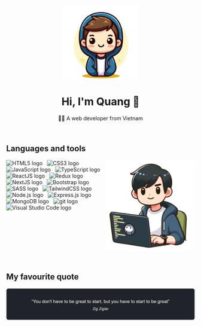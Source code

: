 <p align="center">
<img src="/images/pic1.png" alt="profile1" 
width="200" height="200">
</p>

<h1 align="center">Hi, I'm Quang 👋 </h1>

<p align="center">
🧑‍💻 A web developer from Vietnam
</p>

<!-- <p align="center">
🚀 I'm working with Golang at the moment
</p> -->

<p>&nbsp;</p>

## Languages and tools

<div style="display: flex; align-items: flex-start; justify-content: space-between;">
  <div>
    <span><img src="https://img.shields.io/badge/HTML5-282C34?logo=html5&logoColor=E34F26" alt="HTML5 logo" title="HTML5" height="25" /></span>
    &nbsp;
    <span><img src="https://img.shields.io/badge/CSS3-282C34?logo=css3&logoColor=1572B6" alt="CSS3 logo" title="CSS3" height="25" /></span>
    &nbsp;
    <span><img src="https://img.shields.io/badge/JavaScript-282C34?logo=javascript&logoColor=F7DF1E" alt="JavaScript logo" title="JavaScript" height="25" /></span>
    &nbsp;
    <span><img src="https://img.shields.io/badge/TypeScript-282C34?logo=typescript&logoColor=3178C6" alt="TypeScript logo" title="TypeScript" height="25" /></span>
    &nbsp;
    <span><img src="https://img.shields.io/badge/ReactJS-282C34?logo=react&logoColor=61DAFB" alt="ReactJS logo" title="ReactJS" height="25" /></span>
    &nbsp;
    <span><img src="https://img.shields.io/badge/Redux-282C34?logo=redux&logoColor=764ABC" alt="Redux logo" title="Redux" height="25" /></span>
    &nbsp;
    <span><img src="https://img.shields.io/badge/NextJS-282C34?logo=nextdotjs&logoColor=E34F26%27" alt="NextJS logo" title="NextJS" height="25" /></span>
    &nbsp;
    <span><img src="https://img.shields.io/badge/Bootstrap-282C34?logo=bootstrap&logoColor=7952B3" alt="Bootstrap logo" title="Bootstrap" height="25" /></span>
    &nbsp;
    <span><img src="https://img.shields.io/badge/Sass-282C34?logo=sass&logoColor=CC6699" alt="SASS logo" title="SASS" height="25" /></span>
    &nbsp;
    <span><img src="https://img.shields.io/badge/Tailwind%20CSS-282C34?logo=tailwind-css&logoColor=38B2AC" alt="TailwindCSS logo" title="TailwindCSS" height="25" /></span>
    &nbsp;
    <span><img src="https://img.shields.io/badge/Node.js-282C34?logo=node.js&logoColor=00F200" alt="Node.js logo" title="Node.js" height="25" /></span>
    &nbsp;
    <span><img src="https://img.shields.io/badge/Express-282C34?logo=express&logoColor=FFFFFF" alt="Express.js logo" title="Express.js" height="25" /></span>
    &nbsp;
    <span><img src="https://img.shields.io/badge/MongoDB-282C34?logo=mongodb&logoColor=47A248" alt="MongoDB logo" title="MongoDB" height="25" /></span>
    &nbsp;
    <span><img src="https://img.shields.io/badge/git-282C34?logo=git&logoColor=F05032" alt="git logo" title="git" height="25" /></span>
    &nbsp;
    <span><img src="https://img.shields.io/badge/VS%20Code-282C34?logo=visual-studio-code&logoColor=007ACC" alt="Visual Studio Code logo" title="Visual Studio Code" height="25" /></span>
    &nbsp;
  </div>

  <img src="/images/pic2.png" alt="profile2" width="240" height="240">
</div>

<!-- 🎉 I've finished the project **[PCA-Generator](https://pca-generator.vercel.app/)** recently -->

<!-- <p><img align="center" src="https://github-readme-streak-stats.herokuapp.com/?user=quangnvo&" alt="quangnvo" /></p> -->

<p>&nbsp;</p>

## My favourite quote

<p align="center">
<img src="/images/quote.png" alt="quote">
</p>
